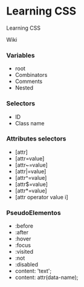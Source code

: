 # Learning CSS

Learning CSS

Wiki

### Variables
- root
- Combinators
- Comments
- Nested

### Selectors
- ID
- Class name

### Attributes selectors
- [attr]
- [attr=value]
- [attr~=value]
- [attr|=value]
- [attr^=value]
- [attr$=value]
- [attr*=value]
- [attr operator value i]


### PseudoElementos
- :before
- :after
- :hover
- :focus
- :visited
- :not
- :disabled
- content: 'text';
- content: attr(data-name);
